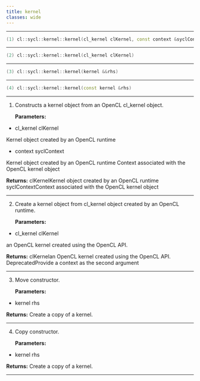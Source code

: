 ```yaml
---
title: kernel
classes: wide
---
```



---

```cpp
(1) cl::sycl::kernel::kernel(cl_kernel clKernel, const context &syclContext)
```

---

```cpp
(2) cl::sycl::kernel::kernel(cl_kernel clKernel)
```

---

```cpp
(3) cl::sycl::kernel::kernel(kernel &&rhs)
```

---

```cpp
(4) cl::sycl::kernel::kernel(const kernel &rhs)
```

---

1. Constructs a kernel object from an OpenCL cl_kernel object. 

   **Parameters:**

  * cl_kernel clKernel

   Kernel object created by an OpenCL runtime 

  * context syclContext

   Kernel object created by an OpenCL runtime Context associated with the OpenCL kernel object 

   **Returns:** clKernelKernel object created by an OpenCL runtime syclContextContext associated with the OpenCL kernel object 

---

2. Create a kernel object from cl_kernel object created by an OpenCL runtime. 

   **Parameters:**

  * cl_kernel clKernel

   an OpenCL kernel created using the OpenCL API. 

   **Returns:** clKernelan OpenCL kernel created using the OpenCL API. DeprecatedProvide a context as the second argument 

---

3. Move constructor. 

   **Parameters:**

  * kernel rhs

   

   **Returns:** Create a copy of a kernel. 

---

4. Copy constructor. 

   **Parameters:**

  * kernel rhs

   

   **Returns:** Create a copy of a kernel. 

---


